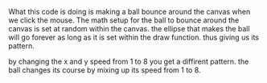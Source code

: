 
What this code is doing is making a ball bounce around the canvas when we click the mouse.
The math setup for the ball to bounce around the canvas is set at random within the canvas.
the ellipse that makes the ball will go forever as long as it is set within the draw function.
thus giving us its pattern.

by changing the x and y speed from 1 to 8 you get a diffirent pattern.
the ball changes its course by mixing up its speed from 1 to 8.
